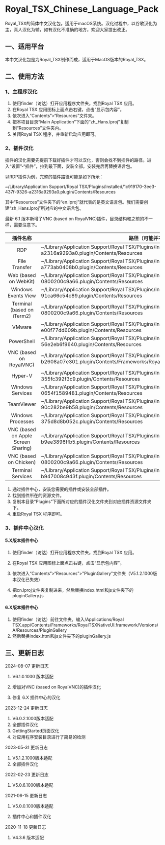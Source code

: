 # Royal_TSX_Chinese_Language_Pack
Royal_TSX的简体中文汉化包，适用于macOS系统。汉化过程中，以谷歌汉化为主，真人汉化为辅，如有汉化不准确的地方，欢迎大家提出改正。

## 一、适用平台

本中文汉化包是为Royal_TSX制作而成，适用于MacOS版本的Royal_TSX。

## 二、使用方法

### 1、主程序汉化

1. 使用finder（访达）打开应用程序文件夹，找到Royal TSX 应用。
2. 在Royal TSX 应用图标上面点击右键，点击“显示包内容”。
3. 依次进入“Contents”>“Resources”文件夹。
4. 把本项目目录“Main Application”下面的“zh_Hans.lproj”复制到“Resources”文件夹内。
5. 关闭Royal TSX 程序，并重新启动应用即可。

### 2、插件汉化

插件的汉化需要先提前下载好插件才可以汉化，否则会找不到插件的路径。进入“设置”-“插件”，拉到最下面，安装全部。安装完后再替换语言包。

以RDP插件为例，完整的插件路径可能是如下所示：

~/Library/Application Support/Royal TSX/Plugins/Installed/1c919170-3ee3-437f-9326-a2316a9293a0.plugin/Contents/Resources

其中“Resources”文件夹下的“en.lproj”就代表的是英文语言包。我们需要创建“zh_Hans.lproj”所对应的中文语言包。

最新 6.1 版本新增了VNC (based on RoyalVNC)插件，目录结构和之前的不一样，需要注意下。

|              插件名称               | 路径（可能并不准确）                                         |
| :---------------------------------: | ------------------------------------------------------------ |
|                 RDP                 | ~/Library/Application Support/Royal TSX/Plugins/Installed/1c919170-3ee3-437f-9326-a2316a9293a0.plugin/Contents/Resources |
|            File Transfer            | ~/Library/Application Support/Royal TSX/Plugins/Installed/3e63afa6-61f6-4f9f-85bf-a773ab0408b0.plugin/Contents/Resources |
|        Web (based on WebKit)        | ~/Library/Application Support/Royal TSX/Plugins/Installed/4a376bc0-9c23-11e1-a8b0-0800200c9a66.plugin/Contents/Resources |
|         Windows Events View         | ~/Library/Application Support/Royal TSX/Plugins/Installed/6b941bae-bff5-46a3-8a40-91ca66c54c89.plugin/Contents/Resources |
|     Terminal (based on iTerm2)      | ~/Library/Application Support/Royal TSX/Plugins/Installed/7c84a650-9896-11e1-a8b0-0800200c9a66.plugin/Contents/Resources |
|               VMware                | ~/Library/Application Support/Royal TSX/Plugins/Installed/9e13c958-7515-4ddd-b914-e00f77dd609b.plugin/Contents/Resources |
|             PowerShell              | ~/Library/Application Support/Royal TSX/Plugins/Installed/21e6e2a4-50e7-49a9-a1b9-56e2eb6f9640.plugin/Contents/Resources |
|       VNC (based on RoyalVNC)       | ~/Library/Application Support/Royal TSX/Plugins/Installed/50ee9d0f-4335-4c1d-8197-b2608a07e301.plugin/Contents/Frameworks/RoyalVNCPlugin.framework/Versions/A/Resources |
|               Hyper-V               | ~/Library/Application Support/Royal TSX/Plugins/Installed/651a0888-d654-4d6e-b3c5-355fc392f3c9.plugin/Contents/Resources |
|          Windows Services           | ~/Library/Application Support/Royal TSX/Plugins/Installed/49253779-c4b7-43c0-bf33-0654f1589481.plugin/Contents/Resources |
|             TeamViewer              | ~/Library/Application Support/Royal TSX/Plugins/Installed/53945263-2109-409b-b682-90c282be9b58.plugin/Contents/Resources |
|          Windows Processes          | ~/Library/Application Support/Royal TSX/Plugins/Installed/b395595d-c20f-49b6-87a0-375d8d8b052c.plugin/Contents/Resources |
| VNC (based on Apple Screen Sharing) | ~/Library/Application Support/Royal TSX/Plugins/Installed/c96b0f90-98be-456e-acc6-b9ee3896ffb5.plugin/Contents/Resources |
|       VNC (based on Chicken)        | ~/Library/Application Support/Royal TSX/Plugins/Installed/dfd69050-9897-11e1-a8b0-0800200c9a66.plugin/Contents/Resources |
|          Terminal Services          | ~/Library/Application Support/Royal TSX/Plugins/Installed/ecda13f4-a5b5-4791-a027-b947008c943f.plugin/Contents/Resources |

1. 通过插件中心，安装您需要的插件或安装全部插件。
2. 找到插件所在的资源文件。
3. 复制本目录“Plugins”下面所对应的插件汉化文件夹到对应插件资源文件夹下。
4. 重启Royal TSX 程序即可。

### 3、插件中心汉化

#### 5.X版本插件中心 

1. 使用finder（访达）打开应用程序文件夹，找到Royal TSX 应用。

2. 在Royal TSX 应用图标上面点击右键，点击“显示包内容”。

3. 依次进入“Contents”>“Resources”>"PluginGallery"文件夹（V5.1.2.1000版本汉化已失效）

4. 把cn.lproj文件夹复制进来，然后替换index.html和js文件夹下的pluginGallery.js

#### 6.X版本插件中心

   1. 使用finder（访达）前往文件夹，输入/Applications/Royal TSX.app/Contents/Frameworks/RoyalTSXNativeUI.framework/Versions/A/Resources/PluginGallery
   1. 然后替换index.html和js文件夹下的pluginGallery.js

## 三、更新日志

2024-08-07 更新日志

1. V6.1.0.1000 版本适配

2. 增加对VNC (based on RoyalVNC)的插件汉化

3. 修复 6.X 插件中心的汉化

2023-12-24 更新日志

1. V6.0.2.1000版本适配
2. 全部插件汉化
3. GettingStarted页面汉化
4. 对应用程序安装目录进行了简易的检测

2023-05-31 更新日志

1. V5.1.2.1000版本适配
2. 全部插件汉化

2022-02-23 更新日志

1. V5.0.6.1000版本适配

2021-06-15 更新日志

1. V5.0.0.1000版本适配

2. 插件中心和插件汉化

2020-11-18  更新日志

1. V4.3.6 版本适配

